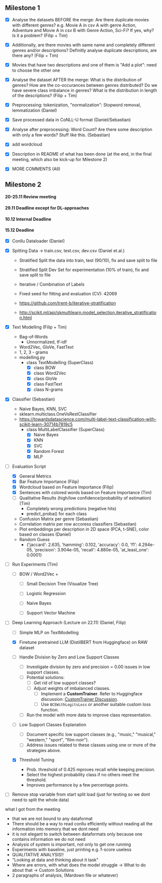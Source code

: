 ## Milestone 1

-   [x] Analyse the datasets BEFORE the merge: Are there duplicate movies with different genres? e.g. Movie A in csv A with genre Action, Adventure and Movie A in csv B with Genre Action, Sci-Fi? If yes, why? Is it a problem? (Filip + Tim)

-   [x] Additionally, are there movies with same name and completely different genres and/or descriptions? Definitly analyse duplicate descriptions, are there any? (Filip + Tim)

-   [x] Movies that have two descriptions and one of them is "Add a plot": need to choose the other one

-   [x] Analyse the dataset AFTER the merge: What is the distribution of genres? How are the co-occurances between genres distributed? Do we have severe class imbalance in genres? What is the distribution in length of the descriptions? (Filip + Tim)

-   [x] Preprocessing: tokenization, "normalization": Stopword removal, lemmatization (Daniel)

-   [x] Save processed data in CoNLL-U format (Daniel/Sebastian)

-   [x] Analyse after preprocessing: Word Count? Are there some description with only a few words? Stuff like this. (Sebastian)

-   [x] add wordcloud

-   [x] Description in README of what has been done (at the end, in the final meeting, which also be kick-up for Milestone 2)

-   [x] MORE COMMENTS (All)

## Milestone 2

#### 20-25.11 Review meeting

#### 29.11 Deadline except for DL-approaches

#### 10.12 Internal Deadline

#### 15.12 Deadline

-   [x] Conllu Dataloader (Daniel)

-   [x] Spitting Data -> train.csv, test.csv, dev.csv (Daniel et.al.)

    -   Stratified Split the data into train, test (90/10), fix and save split to file
    -   Stratified Split Dev Set for experimentation (10% of train), fix and save split to file
    -   Iterative / Combination of Labels
    -   Fixed seed for fitting and evaluation (CV): 42069

    -   https://github.com/trent-b/iterative-stratification
    -   http://scikit.ml/api/skmultilearn.model_selection.iterative_stratification.html

-   [x] Text Modelling (Filip + Tim)

    -   Bag-of-Words
        -   Unnormalized, tf-idf
    -   Word2Vec, GloVe, FastText
    -   1, 2, 3 - grams
    -   modelling.py
        -   class TextModelling (SuperClass)
            -   [x] class BOW
            -   [x] class Word2Vec
            -   [x] class GloVe
            -   [x] class FastText
            -   [x] class N-grams

-   [x] Classifier (Sebastian)

    -   Naive Bayes, KNN, SVC
    -   sklearn.multiclass.OneVsRestClassifier
    -   https://towardsdatascience.com/multi-label-text-classification-with-scikit-learn-30714b7819c5
        -   class MultiLabelClassifier (SuperClass)
            -   [x] Naive Bayes
            -   [x] KNN
            -   [x] SVC
            -   [x] Random Forest
            -   [x] MLP

-   [ ] Evaluation Script 

    -   [x] General Metrics
    -   [x] Bar Feature Importance (Filip)
    -   [x] Wordcloud based on Feature Importance (Filip)
    -   [x] Sentences with colored words based on Feature Importance (Tim)
    -   [ ] Qualitative Results (high/low confidence/probability of estimation) (Tim)
        -   Completely wrong predictions (negative hits)
        -   predict_proba() for each class
    -   Confusion Matrix per genre (Sebastian)
    -   Correlation matrix per row accoress classifiers (Sebastian)
    -   Plot embeddings per description in 2D space (PCA, t-SNE), color based on classes (Daniel)
    -   Random Guess
        -   {'jaccard': 2.635, 
            'hamming': 0.102,
            'accuracy': 0.0,
            'f1': 4.294e-05,
            'precision': 3.904e-05, 
            'recall': 4.880e-05,
            'at_least_one': 0.0001}


-   [ ] Run Experiments (Tim)
    -   [ ] BOW / Word2Vec + 
        -   [ ] Small Decision Tree (Visualize Tree)
        -   [ ] Logistic Regression
        -   [ ] Naive Bayes
        -   [ ] Support Vector Machine


-   [ ] Deep Learning Approach (Lecture on 22.11) (Daniel, Filip)
    -   [ ] Simple MLP on TextModelling
    -   [X] Finetune pretrained LLM (DistilBERT from Huggingface) on RAW dataset

    -   [ ] Handle Division by Zero and Low Support Classes
        -   [ ] Investigate division by zero and precision = 0.00 issues in low support classes.
        -   [ ] Potential solutions:
            -   [ ] Get rid of low support classes?
            -   [ ] Adjust weights of imbalanced classes.
                -   [ ] Implement a **CustomTrainer**. Refer to Huggingface discussion: [CustomTrainer Discussion](https://discuss.huggingface.co/t/how-can-i-use-class-weights-when-training/1067).
                -   [ ] Use `BCEWithLogitsLoss` or another suitable custom loss function.
        -   [ ]  Run the model with more data to improve class representation.

    -   [ ] Low Support Classes Explanation
        -   [ ] Document specific low support classes (e.g., "music," "musical," "western," "sport", "film-noir").
        -   [ ] Address issues related to these classes using one or more of the strategies above.

    -   [X] Threshold Tuning
        -   Prob. threshold of 0.425 mproves recall while keeping precision.
        -   Select the highest probability class if no others meet the threshold.
        -   Improves performance by a few percentage points.

-   [ ] Remove stop variable from start split load (just for testing so we dont need to split the whole data)


what I got from the meeting
- that we are not bound to any dataformat
- There should be a way to read conllu efficiently without reading all the information into memory that we dont need 
- it is not elegant to switch between dataformats only because one contains information we do not need 
- Analysis of system is important, not only to get one running
- Experiments with baseline, just printing e.g. f-score useless
- QUALITATIVE ANALYSIS!!
- "Looking at data and thinking about it task"
- Where are errors, with what does the model struggle -> What to do about that -> Custom Solutions
- 2 paragraphs of analysis, (Mardown file or whatever)